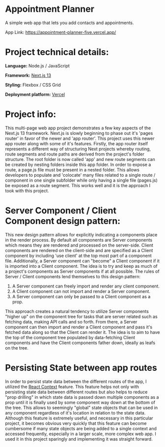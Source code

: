 # Appointment Planner
A simple web app that lets you add contacts and appointments.

App Link: https://appointment-planner-five.vercel.app/

# Project technical details:

**Language:** Node.js / JavaScript

**Framework:** [Next.js 13](https://nextjs.org)

**Styling:** Flexbox / CSS Grid

**Deployment platform:** [Vercel](https://vercel.com)


# Project info:
This multi-page web app project demonstrates a few key aspects of the Next.js 13 framework. Next.js is slowly beginning to phase out it's 'pages router' in favor of the newer and 'app router'. This project uses this newer app router along with some of it's features. Firstly, the app router itself represents a different way of structuring Next projects whereby routing, route segments and route paths are derived from the project's folder structure. The root folder is now called 'app' and new route segments can be created by nesting folders inside this app folder. In order to expose a route, a page.js file must be present in a nested folder. This allows developers to populate and 'colocate' many files related to a single route / component in one single subfolder while only having a single file (pages.js) be exposed as a route segment. This works well and it is the approach I took with this project.

# Server Component / Client Component design pattern:
This new design pattern allows for explicitly indicating a components place in the render process. By default all components are Server components which means they are rendered and processed on the server-side. Client components are rendered on the client-side and are specified as a Client component by including 'use client' at the top most part of a component file. Additionally, a Server component can "become" a Client component if it is imported into a Client component. The idea is to try and keep as much of a project's components as Server components if at all possible. The rules of Server / Client components lend themselves to this design pattern:

1. A Server component can freely import and render any client component.
2. A Client component can not import and render a Server component.
3. A Server component can only be passed to a Client component as a prop.

This approach creates a natural tendency to utilize Server components "higher up" on the component tree for tasks that are server related such as fetching data, making API calls and so forth. From there, a Server component can then import and render a Client component and pass it's fetched data along so that the Client can render it. The idea is to aim to have the top of the component tree populated by data-fetching Client components and have the Client components father down, ideally as leafs on the tree.

# Persisting State between app routes
In order to persist state data between the different routes of the app, I utilized the [React Context](https://react.dev/learn/passing-data-deeply-with-context) feature. This feature helps not only with persisting state data between different routes but also helps to reduce "prop drilling" in which state data is passed down multiple components as a prop until it is finally used by some component way down at the bottom of the tree. This allows to seemingly "global" state objects that can be used in any component regardless of it's location in relation to the state data. Although this feature is extremely useful, and necessary in this particular project, it becomes obvious very quickly that this feature can become cumbersome if many state objects are being added to a single context and accessed frequently, especially in a larger scale, more complex web app. I used it in this project sparingly and implementing it was straight forward.

